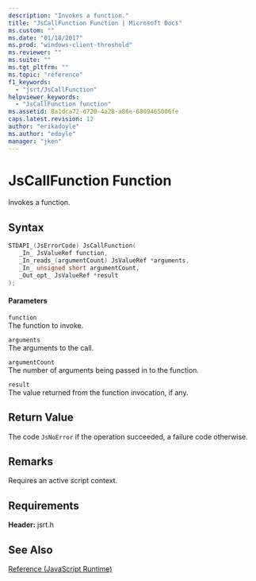 ```yaml
---
description: "Invokes a function."
title: "JsCallFunction Function | Microsoft Docs"
ms.custom: ""
ms.date: "01/18/2017"
ms.prod: "windows-client-threshold"
ms.reviewer: ""
ms.suite: ""
ms.tgt_pltfrm: ""
ms.topic: "reference"
f1_keywords: 
  - "jsrt/JsCallFunction"
helpviewer_keywords: 
  - "JsCallFunction function"
ms.assetid: 8a1dca72-d720-4a28-a86e-6809465006fe
caps.latest.revision: 12
author: "erikadoyle"
ms.author: "edoyle"
manager: "jken"
---
```

# JsCallFunction Function
Invokes a function.  
  
## Syntax  
  
```cpp  
STDAPI_(JsErrorCode) JsCallFunction(  
   _In_ JsValueRef function,  
   _In_reads_(argumentCount) JsValueRef *arguments,  
   _In_ unsigned short argumentCount,  
   _Out_opt_ JsValueRef *result  
);  
```  
  
#### Parameters  
 `function`  
 The function to invoke.  
  
 `arguments`  
 The arguments to the call.  
  
 `argumentCount`  
 The number of arguments being passed in to the function.  
  
 `result`  
 The value returned from the function invocation, if any.  
  
## Return Value  
 The code `JsNoError` if the operation succeeded, a failure code otherwise.  
  
## Remarks  
 Requires an active script context.  
  
## Requirements  
 **Header:** jsrt.h  
  
## See Also  
 [Reference (JavaScript Runtime)](../chakra-hosting/reference-javascript-runtime.md)